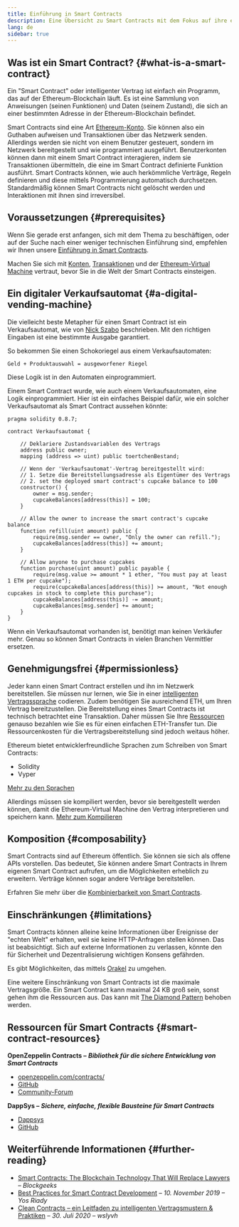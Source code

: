 ```yaml
---
title: Einführung in Smart Contracts
description: Eine Übersicht zu Smart Contracts mit dem Fokus auf ihre einzigartigen Besonderheiten und Beschränkungen
lang: de
sidebar: true
---
```


## Was ist ein Smart Contract? {#what-is-a-smart-contract}

Ein "Smart Contract" oder intelligenter Vertrag ist einfach ein Programm, das auf der Ethereum-Blockchain läuft. Es ist eine Sammlung von Anweisungen (seinen Funktionen) und Daten (seinem Zustand), die sich an einer bestimmten Adresse in der Ethereum-Blockchain befindet.

Smart Contracts sind eine Art [Ethereum-Konto](/developers/docs/accounts/). Sie können also ein Guthaben aufweisen und Transaktionen über das Netzwerk senden. Allerdings werden sie nicht von einem Benutzer gesteuert, sondern im Netzwerk bereitgestellt und wie programmiert ausgeführt. Benutzerkonten können dann mit einem Smart Contract interagieren, indem sie Transaktionen übermitteln, die eine im Smart Contract definierte Funktion ausführt. Smart Contracts können, wie auch herkömmliche Verträge, Regeln definieren und diese mittels Programmierung automatisch durchsetzen. Standardmäßig können Smart Contracts nicht gelöscht werden und Interaktionen mit ihnen sind irreversibel.

## Voraussetzungen {#prerequisites}

Wenn Sie gerade erst anfangen, sich mit dem Thema zu beschäftigen, oder auf der Suche nach einer weniger technischen Einführung sind, empfehlen wir Ihnen unsere [Einführung in Smart Contracts](/smart-contracts/).

Machen Sie sich mit [Konten](/developers/docs/accounts/), [Transaktionen](/developers/docs/transactions/) und der [Ethereum-Virtual Machine](/developers/docs/evm/) vertraut, bevor Sie in die Welt der Smart Contracts einsteigen.

## Ein digitaler Verkaufsautomat {#a-digital-vending-machine}

Die vielleicht beste Metapher für einen Smart Contract ist ein Verkaufsautomat, wie von [Nick Szabo](https://unenumerated.blogspot.com/) beschrieben. Mit den richtigen Eingaben ist eine bestimmte Ausgabe garantiert.

So bekommen Sie einen Schokoriegel aus einem Verkaufsautomaten:

```
Geld + Produktauswahl = ausgeworfener Riegel
```

Diese Logik ist in den Automaten einprogrammiert.

Einem Smart Contract wurde, wie auch einem Verkaufsautomaten, eine Logik einprogrammiert. Hier ist ein einfaches Beispiel dafür, wie ein solcher Verkaufsautomat als Smart Contract aussehen könnte:

```solidity
pragma solidity 0.8.7;

contract Verkaufsautomat {

    // Deklariere Zustandsvariablen des Vertrags
    address public owner;
    mapping (address => uint) public toertchenBestand;

    // Wenn der 'Verkaufsautomat'-Vertrag bereitgestellt wird:
    // 1. Setze die Bereitstellungsadresse als Eigentümer des Vertrags
    // 2. set the deployed smart contract's cupcake balance to 100
    constructor() {
        owner = msg.sender;
        cupcakeBalances[address(this)] = 100;
    }

    // Allow the owner to increase the smart contract's cupcake balance
    function refill(uint amount) public {
        require(msg.sender == owner, "Only the owner can refill.");
        cupcakeBalances[address(this)] += amount;
    }

    // Allow anyone to purchase cupcakes
    function purchase(uint amount) public payable {
        require(msg.value >= amount * 1 ether, "You must pay at least 1 ETH per cupcake");
        require(cupcakeBalances[address(this)] >= amount, "Not enough cupcakes in stock to complete this purchase");
        cupcakeBalances[address(this)] -= amount;
        cupcakeBalances[msg.sender] += amount;
    }
}
```

Wenn ein Verkaufsautomat vorhanden ist, benötigt man keinen Verkäufer mehr. Genau so können Smart Contracts in vielen Branchen Vermittler ersetzen.

## Genehmigungsfrei {#permissionless}

Jeder kann einen Smart Contract erstellen und ihn im Netzwerk bereitstellen. Sie müssen nur lernen, wie Sie in einer [intelligenten Vertragssprache](/developers/docs/smart-contracts/languages/) codieren. Zudem benötigen Sie ausreichend ETH, um Ihren Vertrag bereitzustellen. Die Bereitstellung eines Smart Contracts ist technisch betrachtet eine Transaktion. Daher müssen Sie Ihre [Ressourcen](/developers/docs/gas/) genauso bezahlen wie Sie es für einen einfachen ETH-Transfer tun. Die Ressourcenkosten für die Vertragsbereitstellung sind jedoch weitaus höher.

Ethereum bietet entwicklerfreundliche Sprachen zum Schreiben von Smart Contracts:

- Solidity
- Vyper

[Mehr zu den Sprachen](/developers/docs/smart-contracts/languages/)

Allerdings müssen sie kompiliert werden, bevor sie bereitgestellt werden können, damit die Ethereum-Virtual Machine den Vertrag interpretieren und speichern kann. [Mehr zum Kompilieren](/developers/docs/smart-contracts/compiling/)

## Komposition {#composability}

Smart Contracts sind auf Ethereum öffentlich. Sie können sie sich als offene APIs vorstellen. Das bedeutet, Sie können andere Smart Contracts in Ihrem eigenen Smart Contract aufrufen, um die Möglichkeiten erheblich zu erweitern. Verträge können sogar andere Verträge bereitstellen.

Erfahren Sie mehr über die [Kombinierbarkeit von Smart Contracts](/developers/docs/smart-contracts/composability/).

## Einschränkungen {#limitations}

Smart Contracts können alleine keine Informationen über Ereignisse der "echten Welt" erhalten, weil sie keine HTTP-Anfragen stellen können. Das ist beabsichtigt. Sich auf externe Informationen zu verlassen, könnte den für Sicherheit und Dezentralisierung wichtigen Konsens gefährden.

Es gibt Möglichkeiten, das mittels [Orakel](/developers/docs/oracles/) zu umgehen.

Eine weitere Einschränkung von Smart Contracts ist die maximale Vertragsgröße. Ein Smart Contract kann maximal 24 KB groß sein, sonst gehen ihm die Ressourcen aus. Das kann mit [The Diamond Pattern](https://eips.ethereum.org/EIPS/eip-2535) behoben werden.

## Ressourcen für Smart Contracts {#smart-contract-resources}

**OpenZeppelin Contracts –** **_Bibliothek für die sichere Entwicklung von Smart Contracts_**

- [openzeppelin.com/contracts/](https://openzeppelin.com/contracts/)
- [GitHub](https://github.com/OpenZeppelin/openzeppelin-contracts)
- [Community-Forum](https://forum.openzeppelin.com/c/general/16)

**DappSys –** **_Sichere, einfache, flexible Bausteine für Smart Contracts_**

- [Dappsys](https://dappsys.readthedocs.io/)
- [GitHub](https://github.com/dapphub/dappsys)

## Weiterführende Informationen {#further-reading}

- [Smart Contracts: The Blockchain Technology That Will Replace Lawyers](https://blockgeeks.com/guides/smart-contracts/) _– Blockgeeks_
- [Best Practices for Smart Contract Development](https://yos.io/2019/11/10/smart-contract-development-best-practices/) _– 10. November 2019 – Yos Riady_
- [Clean Contracts – ein Leitfaden zu intelligenten Vertragsmustern & Praktiken](https://www.wslyvh.com/clean-contracts/) _– 30. Juli 2020 – wslyvh_
